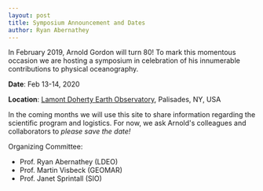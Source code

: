 ```yaml
---
layout: post
title: Symposium Announcement and Dates
author: Ryan Abernathey
---
```


In February 2019, Arnold Gordon will turn 80!
To mark this momentous occasion we are hosting a symposium in celebration
of his innumerable contributions to physical oceanography.

**Date**: Feb 13-14, 2020

**Location**: [Lamont Doherty Earth Observatory](https://www.ldeo.columbia.edu/), Palisades, NY, USA

In the coming months we will use this site to share information regarding
the scientific program and logistics. For now, we ask Arnold's colleagues
and collaborators to _please save the date!_

Organizing Committee:
- Prof. Ryan Abernathey (LDEO)
- Prof. Martin Visbeck (GEOMAR)
- Prof. Janet Sprintall (SIO)
